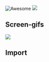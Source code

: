 ![Awesome](https://cdn.rawgit.com/sindresorhus/awesome/d7305f38d29fed78fa85652e3a63e154dd8e8829/media/badge.svg) [![](https://jitpack.io/v/airtriangle/Compass-View.svg)](https://jitpack.io/#airtriangle/Compass-View)

## Screen-gifs
![](static/preview.gif)

## Import
